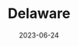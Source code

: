 ---
title: "Delaware"
cc-type: state
borders:
  - Atlantic Ocean
  - Maryland
  - New Jersey
  - Pennsylvania
country:
  - United States
date: 2023-06-24
hashtag: delaware
tags:
  - state
  - United States
---